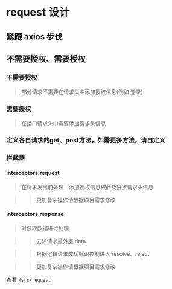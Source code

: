 # request 设计

## 紧跟 axios 步伐

## 不需要授权、需要授权

### 不需要授权
 
> 部分请求不需要在请求头中添加授权信息(例如 登录)

### 需要授权

> 在接口请求头中需要添加请求头信息

### 定义各自请求的get、post方法，如需更多方法，请自定义

### 拦截器

#### interceptors.request

> 在请求发出前处理，添加授权信息校验及拼接请求头信息

>> 更加复杂操作请根据项目需求修改

#### interceptors.response

> 对获取数据进行处理

>> 去除请求最外层 data

>> 根据逻辑请求成功标识控制进入 resolve、reject

>> 更加复杂操作请根据项目需求修改

查看 `/src/request`




